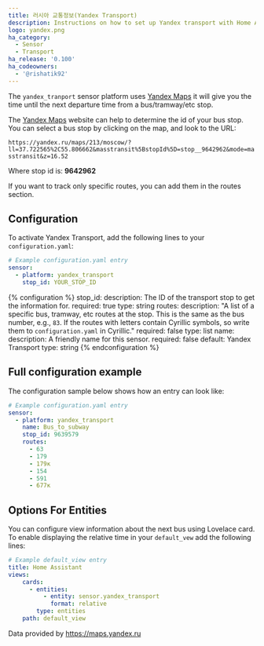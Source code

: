 ```yaml
---
title: 러시아 교통정보(Yandex Transport)
description: Instructions on how to set up Yandex transport with Home Assistant.
logo: yandex.png
ha_category:
  - Sensor
  - Transport
ha_release: '0.100'
ha_codeowners:
  - '@rishatik92'
---
```


The `yandex_tranport` sensor platform uses [Yandex Maps](https://maps.yandex.ru/) it will give you the time until the next departure time from a bus/tramway/etc stop.

The [Yandex Maps](https://maps.yandex.ru/) website can help to determine the id of your bus stop. You can select a bus stop by clicking on the map, and look to the URL:

`https://yandex.ru/maps/213/moscow/?ll=37.722565%2C55.806662&masstransit%5BstopId%5D=stop__9642962&mode=masstransit&z=16.52`

Where stop id is: **9642962**

If you want to track only specific routes, you can add them in the routes section.

## Configuration

To activate Yandex Transport, add the following lines to your `configuration.yaml`:

```yaml
# Example configuration.yaml entry
sensor:
  - platform: yandex_transport
    stop_id: YOUR_STOP_ID
```

{% configuration %}
stop_id:
  description: The ID of the transport stop to get the information for.
  required: true
  type: string
routes:
  description: "A list of a specific bus, tramway, etc routes at the stop. This is the same as the bus number, e.g., `83`. If the routes with letters contain Cyrillic symbols, so write them to `configuration.yaml` in Cyrillic."
  required: false
  type: list
name:
  description: A friendly name for this sensor.
  required: false
  default: Yandex Transport
  type: string
{% endconfiguration %}

## Full configuration example

The configuration sample below shows how an entry can look like:

```yaml
# Example configuration.yaml entry
sensor:
  - platform: yandex_transport
    name: Bus_to_subway
    stop_id: 9639579
    routes:
      - 63
      - 179
      - 179к
      - 154
      - 591
      - 677к
```

## Options For Entities

You can configure view information about the next bus using Lovelace card.
To enable displaying the relative time in your `default_vew` add the following lines:

```yaml
# Example default_view entry
title: Home Assistant
views:
    cards:
      - entities:
          - entity: sensor.yandex_transport
            format: relative
        type: entities
    path: default_view
```

Data provided by https://maps.yandex.ru
